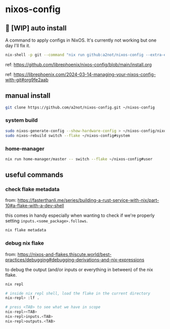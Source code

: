 # nixos-config

## 🚧 [WIP] auto install
A command to apply configs in NixOS.
It's currently not working but one day I'll fix it.

```bash
nix-shell -p git --command "nix run github:a2not/nixos-config --extra-experimental-features 'nix-command flakes'"
```

ref: https://github.com/librephoenix/nixos-config/blob/main/install.org

ref: https://librephoenix.com/2024-03-14-managing-your-nixos-config-with-git#org9fe2aab

## manual install

```bash
git clone https://github.com/a2not/nixos-config.git ~/nixos-config
```

### system build

```bash
sudo nixos-generate-config --show-hardware-config > ~/nixos-config/nixos/hardware-configuration.nix
sudo nixos-rebuild switch --flake ~/nixos-config#system
```

### home-manager

```bash
nix run home-manager/master -- switch --flake ~/nixos-config#user
```

## useful commands

### check flake metadata

from: https://fasterthanli.me/series/building-a-rust-service-with-nix/part-10#a-flake-with-a-dev-shell

this comes in handy especially when wanting to check if we're properly setting `inputs.<some_package>.follows`.

```bash
nix flake metadata
```

### debug nix flake

from: https://nixos-and-flakes.thiscute.world/best-practices/debugging#debugging-derivations-and-nix-expressions

to debug the output (and/or inputs or everything in between) of the nix flake.

```bash
nix repl

# inside nix repl shell, load the flake in the current directory
nix-repl> :lf .

# press <TAB> to see what we have in scope
nix-repl><TAB>
nix-repl>inputs.<TAB>
nix-repl>outputs.<TAB>
```


